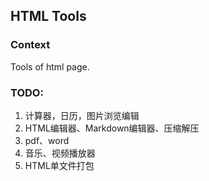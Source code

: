 HTML Tools
---

### Context
Tools of html page.

### TODO:
1. ﻿计算器，日历，图片浏览编辑
2. HTML编辑器、Markdown编辑器、压缩解压
3. pdf、word
4. 音乐、视频播放器
5. HTML单文件打包
